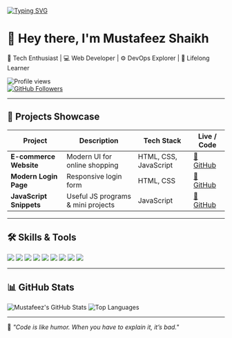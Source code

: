 <!-- Typing Animation -->
[![Typing SVG](https://readme-typing-svg.demolab.com?font=Fira+Code&pause=1000&color=00F726&width=500&lines=Hey+there!+I'm+Mustafeez+Shaikh;Web+Developer+%7C+DevOps+Enthusiast;Always+Learning+%26+Building;Turning+Coffee+into+Code;Full-Stack+in+the+Making;Building+Cool+Stuff%2C+One+Commit+at+a+Time)](https://git.io/typing-svg)

# 👋 Hey there, I'm **Mustafeez Shaikh**  
🚀 Tech Enthusiast | 💻 Web Developer | ⚙️ DevOps Explorer | 🎯 Lifelong Learner  

![Profile views](https://komarev.com/ghpvc/?username=Musa-04&color=blue&style=for-the-badge)  
[![GitHub Followers](https://img.shields.io/github/followers/Musa-04?label=Follow%20Me&style=for-the-badge)](https://github.com/Musa-04)

---

## 💼 **Projects Showcase**
| Project | Description | Tech Stack | Live / Code |
|---------|-------------|------------|-------------|
| **E-commerce Website** | Modern UI for online shopping | HTML, CSS, JavaScript | [🔗 GitHub](https://github.com/Musa-04/Ecommerce) |
| **Modern Login Page** | Responsive login form | HTML, CSS | [🔗 GitHub](https://github.com/Musa-04/Modern_login_page) |
| **JavaScript Snippets** | Useful JS programs & mini projects | JavaScript | [🔗 GitHub](https://github.com/Musa-04/javaScript) |

---

## 🛠️ **Skills & Tools**
<p>
<img src="https://img.shields.io/badge/-HTML5-E34F26?logo=html5&logoColor=white&style=for-the-badge" />
<img src="https://img.shields.io/badge/-CSS3-1572B6?logo=css3&logoColor=white&style=for-the-badge" />
<img src="https://img.shields.io/badge/-JavaScript-F7DF1E?logo=javascript&logoColor=black&style=for-the-badge" />
<img src="https://img.shields.io/badge/-Node.js-339933?logo=nodedotjs&logoColor=white&style=for-the-badge" />
<img src="https://img.shields.io/badge/-Python-3776AB?logo=python&logoColor=white&style=for-the-badge" />
<img src="https://img.shields.io/badge/-Git-F05032?logo=git&logoColor=white&style=for-the-badge" />
<img src="https://img.shields.io/badge/-GitHub-181717?logo=github&logoColor=white&style=for-the-badge" />
<img src="https://img.shields.io/badge/-DevOps-0A66C2?logo=azuredevops&logoColor=white&style=for-the-badge" />
<img src="https://img.shields.io/badge/-VS%20Code-007ACC?logo=visualstudiocode&logoColor=white&style=for-the-badge" />
</p>

---

## 📊 **GitHub Stats**
![Mustafeez's GitHub Stats](https://github-readme-stats.vercel.app/api?username=Musa-04&show_icons=true&theme=tokyonight)
![Top Languages](https://github-readme-stats.vercel.app/api/top-langs/?username=Musa-04&layout=compact&theme=tokyonight)

---

💬 _"Code is like humor. When you have to explain it, it’s bad."_  
